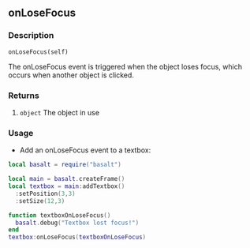 ## onLoseFocus

### Description

`onLoseFocus(self)`

The onLoseFocus event is triggered when the object loses focus, which occurs when another object is clicked.

### Returns

1. `object` The object in use

### Usage

* Add an onLoseFocus  event to a textbox:

```lua
local basalt = require("basalt")

local main = basalt.createFrame()
local textbox = main:addTextbox()
  :setPosition(3,3)
  :setSize(12,3)

function textboxOnLoseFocus()
  basalt.debug("Textbox lost focus!")
end
textbox:onLoseFocus(textboxOnLoseFocus)
```

